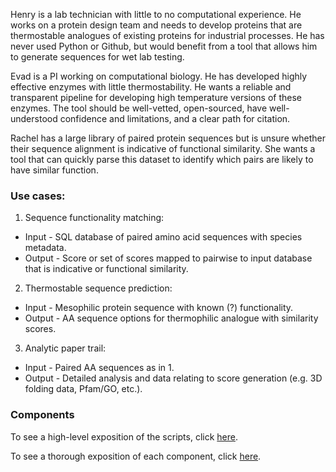 Henry is a lab technician with little to no computational experience. He works on a protein design team and needs to develop proteins that are thermostable analogues of existing proteins for industrial processes. He has never used Python or Github, but would benefit from a tool that allows him to generate sequences for wet lab testing.

Evad is a PI working on computational biology. He has developed highly effective enzymes with little thermostability. He wants a reliable and transparent pipeline for developing high temperature versions of these enzymes. The tool should be well-vetted, open-sourced, have well-understood confidence and limitations, and a clear path for citation.

Rachel has a large library of paired protein sequences but is unsure whether their sequence alignment is indicative of functional similarity. She wants a tool that can quickly parse this dataset to identify which pairs are likely to have similar function.

### Use cases:

1. Sequence functionality matching:

- Input - SQL database of paired amino acid sequences with species metadata.
- Output - Score or set of scores mapped to pairwise to input database that is indicative or functional similarity.

2. Thermostable sequence prediction:

- Input - Mesophilic protein sequence with known (?) functionality.
- Output - AA sequence options for thermophilic analogue with similarity scores.

3. Analytic paper trail:

- Input - Paired AA sequences as in 1.
- Output - Detailed analysis and data relating to score generation (e.g. 3D folding data, Pfam/GO, etc.).

### Components

To see a high-level exposition of the scripts, click [here](../scripts/README.md).

To see a thorough exposition of each component, click [here](./component_docs.md).
